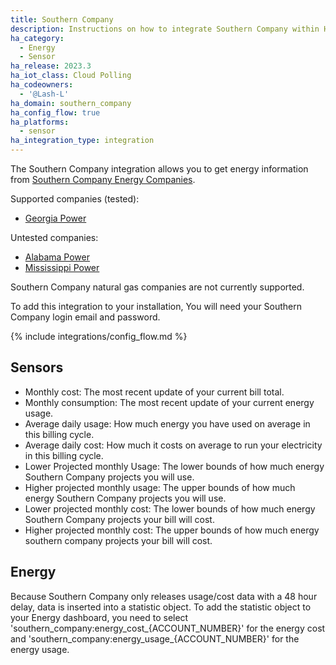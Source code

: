 ```yaml
---
title: Southern Company
description: Instructions on how to integrate Southern Company within Home Assistant.
ha_category:
  - Energy
  - Sensor
ha_release: 2023.3
ha_iot_class: Cloud Polling
ha_codeowners:
  - '@Lash-L'
ha_domain: southern_company
ha_config_flow: true
ha_platforms:
  - sensor
ha_integration_type: integration
---
```


The Southern Company integration allows you to get energy information from [Southern Company Energy Companies](https://www.southerncompany.com/about/our-companies.html).

Supported companies (tested):

- [Georgia Power](https://www.georgiapower.com/)

Untested companies:

- [Alabama Power](https://www.alabamapower.com/)
- [Mississippi Power](https://www.mississippipower.com/)

Southern Company natural gas companies are not currently supported.

To add this integration to your installation, You will need your Southern Company login email and password.

{% include integrations/config_flow.md %}

## Sensors

- Monthly cost: The most recent update of your current bill total.
- Monthly consumption: The most recent update of your current energy usage.
- Average daily usage: How much energy you have used on average in this billing cycle.
- Average daily cost: How much it costs on average to run your electricity in this billing cycle.
- Lower Projected monthly Usage: The lower bounds of how much energy Southern Company projects you will use.
- Higher projected monthly usage: The upper bounds of how much energy Southern Company projects you will use.
- Lower projected monthly cost: The lower bounds of how much energy Southern Company projects your bill will cost.
- Higher projected monthly cost: The upper bounds of how much energy southern company projects your bill will cost.

## Energy

Because Southern Company only releases usage/cost data with a 48 hour delay, data is inserted into a statistic object. To add the statistic object to your Energy dashboard, you need to select 'southern_company:energy_cost_{ACCOUNT_NUMBER}' for the energy cost and 'southern_company:energy_usage_{ACCOUNT_NUMBER}' for the energy usage.
